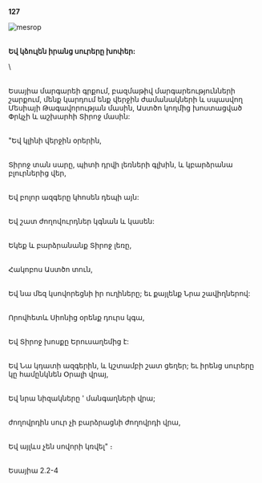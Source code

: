 **127**

![mesrop](https://volamar.ru/audio_video/foto/01/detbible/B266.BMP)

\
**Եվ կձուլեն իրանց սուրերը խոփեր:**

\

\
Եսայիա մարգարեի գրքում, բազմաթիվ մարգարեությունների շարքում, մենք կարդում ենք վերջին ժամանակների և սպասվող Մեսիայի Թագավորության մասին, Աստծո կողմից խոստացված Փրկչի և աշխարհի Տիրոջ մասին:

\
"Եվ կլինի վերջին օրերին,

\
Տիրոջ տան սարը, պիտի դրվի լեռների գլխին,
և կբարձրանա բլուրներից վեր,

\
Եվ բոլոր ազգերը կհոսեն դեպի այն:

\
Եվ շատ ժողովուրդներ կգնան և կասեն:

\
Եկեք և բարձրանանք Տիրոջ լեռը,

\
Հակոբոս Աստծո տուն,

\
Եվ նա մեզ կսովորեցնի իր ուղիները;
եւ քայլենք Նրա շավիղներով:

\
Որովհետև Սիոնից օրենք դուրս կգա,

\
Եվ Տիրոջ խոսքը Երուսաղեմից է:

\
Եվ Նա կդատի ազգերին,
և կշտամբի շատ ցեղեր;
եւ իրենց սուրերը կը համընկնեն Օրալի վրայ,

\
Եվ նրա նիզակները ' մանգաղների վրա;

\
ժողովրդին սուր չի բարձրացնի ժողովրդի վրա,

\
Եվ այլևս չեն սովորի կռվել" ։

\
Եսայիա 2.2-4
